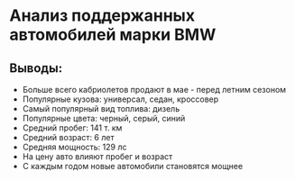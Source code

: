 # Анализ поддержанных автомобилей марки BMW

## Выводы:


*   Больше всего кабриолетов продают в мае - перед летним сезоном
*   Популярные кузова: универсал, седан, кроссовер
*   Самый популярный вид топлива: дизель
*   Популярные цвета: черный, серый, синий
*   Средний пробег: 141 т. км
*   Средний возраст: 6 лет
*   Средняя мощность: 129 лс
*   На цену авто влияют пробег и возраст
*   С каждым годом новые автомобили становятся мощнее
